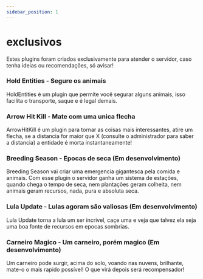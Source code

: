 ```yaml
---
sidebar_position: 1
---
```


# exclusivos

Estes plugins foram criados exclusivamente para atender o servidor, caso tenha ideias ou
recomendações, só avisar!

### Hold Entities - Segure os animais

HoldEntities é um plugin que permite você segurar alguns animais, isso facilita o transporte,
saque e é legal demais.

### Arrow Hit Kill - Mate com uma unica flecha

ArrowHitKill é um plugin para tornar as coisas mais interessantes, atire um flecha, se a distancia
for maior que X (consulte o administrador para saber a distancia) a entidade é morta instantaneamente!

### Breeding Season - Epocas de seca (Em desenvolvimento)

Breeding Season vai criar uma emergencia gigantesca pela comida e animais. Com esse plugin o servidor
ganha um sistema de estações, quando chega o tempo de seca, nem plantações geram colheita, nem animais
geram recursos, nada, pura e absoluta seca.

### Lula Update - Lulas agoram são valiosas (Em desenvolvimento)

Lula Update torna a lula um ser incrivel, caçe uma e veja que talvez ela seja uma boa fonte de recursos
em epocas sombrias.

### Carneiro Magico - Um carneiro, porém magico (Em desenvolvimento)

Um carneiro pode surgir, acima do solo, voando nas nuvens, brilhante, mate-o o mais rapido possível!
O que virá depois será recompensador!